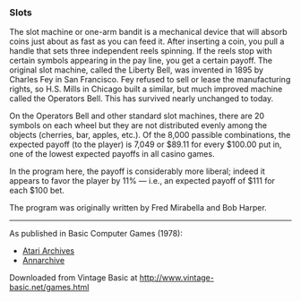 ### Slots

The slot machine or one-arm bandit is a mechanical device that will absorb coins just about as fast as you can feed it. After inserting a coin, you pull a handle that sets three independent reels spinning. If the reels stop with certain symbols appearing in the pay line, you get a certain payoff. The original slot machine, called the Liberty Bell, was invented in 1895 by Charles Fey in San Francisco. Fey refused to sell or lease the manufacturing rights, so H.S. Mills in Chicago built a similar, but much improved machine called the Operators Bell. This has survived nearly unchanged to today.

On the Operators Bell and other standard slot machines, there are 20 symbols on each wheel but they are not distributed evenly among the objects (cherries, bar, apples, etc.). Of the 8,000 passible combinations, the expected payoff (to the player) is 7,049 or $89.11 for every $100.00 put in, one of the lowest expected payoffs in all casino games.

In the program here, the payoff is considerably more liberal; indeed it appears to favor the player by 11% — i.e., an expected payoff of $111 for each $100 bet.

The program was originally written by Fred Mirabella and Bob Harper.

---

As published in Basic Computer Games (1978):
- [Atari Archives](https://www.atariarchives.org/basicgames/showpage.php?page=149)
- [Annarchive](https://annarchive.com/files/Basic_Computer_Games_Microcomputer_Edition.pdf#page=164)

Downloaded from Vintage Basic at
http://www.vintage-basic.net/games.html
